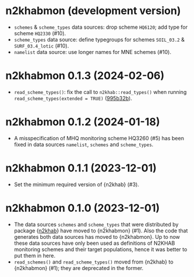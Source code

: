 # n2khabmon (development version)

- `schemes` & `scheme_types` data sources: drop scheme `HQ6120`; add type for scheme `HQ2330` (#10).
- `scheme_types` data source: define typegroups for schemes `SOIL_03.2` & `SURF_03.4_lotic` (#10).
- `namelist` data source: use longer names for MNE schemes (#10).

# n2khabmon 0.1.3 (2024-02-06)

- `read_scheme_types()`: fix the call to `n2khab::read_types()` when running `read_scheme_types(extended = TRUE)` ([995b32b](https://github.com/inbo/n2khabmon/commit/995b32b)).

# n2khabmon 0.1.2 (2024-01-18)

- A misspecification of MHQ monitoring scheme HQ3260 (#5) has been fixed in data sources `namelist`, `schemes` and `scheme_types`.

# n2khabmon 0.1.1 (2023-12-01)

- Set the minimum required version of {n2khab} (#3).

# n2khabmon 0.1.0 (2023-12-01)

- The data sources `schemes` and `scheme_types` that were distributed by package {[n2khab](https://inbo.github.io/n2khab)} have moved to {n2khabmon} (#1).
Also the code that generates both data sources has moved to {n2khabmon}.
Up to now these data sources have only been used as definitions of N2KHAB monitoring schemes and their target populations, hence it was better to put them in here.
- `read_schemes()` and `read_scheme_types()` moved from {n2khab} to {n2khabmon} (#1); they are deprecated in the former.
